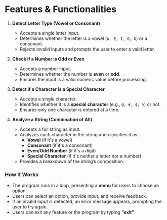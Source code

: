 # **Features & Functionalities**  
1. **Detect Letter Type (Vowel or Consonant)**  
   - Accepts a single letter input.  
   - Determines whether the letter is a vowel (`A, E, I, O, U`) or a consonant.  
   - Rejects invalid inputs and prompts the user to enter a valid letter.  

2. **Check if a Number is Odd or Even**  
   - Accepts a number input.  
   - Determines whether the number is **even** or **odd**.  
   - Ensures the input is a valid numeric value before processing.  

3. **Detect if a Character is a Special Character**  
   - Accepts a single character.  
   - Identifies whether it is a **special character** (e.g., `@, #, $, %`) or not.  
   - Ensures only one character is entered at a time.  

4. **Analyze a String (Combination of All)**  
   - Accepts a full string as input.  
   - Analyzes each character in the string and classifies it as:  
     - **Vowel** (if it's a vowel)  
     - **Consonant** (if it's a consonant)  
     - **Even/Odd Number** (if it's a digit)  
     - **Special Character** (if it's neither a letter nor a number)  
   - Provides a breakdown of the string’s composition.  

### **How It Works**  
- The program runs in a loop, presenting a **menu** for users to choose an option.  
- Users can select an option, provide input, and receive feedback.  
- If an invalid input is detected, an error message appears, prompting the user to try again.  
- Users can exit any feature or the program by typing **"exit"**.  
